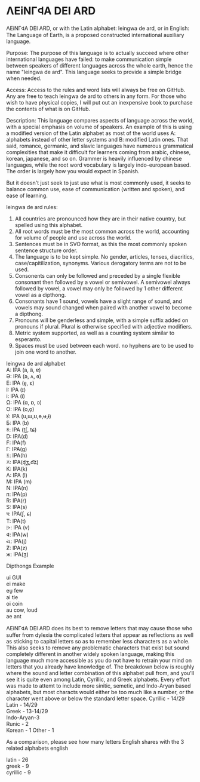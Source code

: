 # ΛEiNГ𐊮A DEI ARD
ΛEiNГ𐊮A DEI ARD, or with the Latin alphabet: leingwa de ard, or in English: The Language of Earth, is a proposed constructed international auxiliary language. 

Purpose: The purpose of this language is to actually succeed where other international languages have failed: to make communication simple between speakers of different languages across the whole earth, hence the name "leingwa de ard". This language seeks to provide a simple bridge when needed.

Access: Access to the rules and word lists will always be free on GitHub. Any are free to teach leingwa de ard to others in any form. For those who wish to have physical copies, I will put out an inexpensive book to purchase the contents of what is on GitHub. 

Description: This language compares aspects of language across the world, with a special emphasis on volume of speakers. An example of this is using a modified version of the Latin alphabet as most of the world uses 
A: alphabets instead of other letter systems and 
B: modified Latin ones. 
That said, romance, germanic, and slavic languages have numerous grammatical complexities that make it difficult for learners coming from arabic, chinese, korean, japanese, and so on. Grammer is heavily influenced by chinese languages, while the root word vocabulary is largely indo-european based. The order is largely how you would expect in Spanish. 

But it doesn't just seek to just use what is most commonly used, it seeks to balance common use, ease of communication (written and spoken), and ease of learning. 

leingwa de ard rules:
1. All countries are pronounced how they are in their native country, but spelled using this alphabet.
2. All root words must be the most common across the world, accounting for volume of people and use across the world.
3. Sentences must be in SVO format, as this the most commonly spoken sentence structure order.
4. The language is to be kept simple. No gender, articles, tenses, diacritics, case/capitilization, synonyms. Various derogatory terms are not to be used. 
5. Consonents can only be followed and preceded by a single flexible consonant then followed by a vowel or semivowel. A semivowel always followed by vowel, a vowel may only be followed by 1 other different vowel as a dipthong.
6. Consonants have 1 sound, vowels have a slight range of sound, and vowels may sound changed when paired with another vowel to become a dipthong. 
7. Pronouns will be genderless and simple, with a simple suffix added on pronouns if plural. Plural is otherwise specified with adjective modifiers.
8. Metric system supported, as well as a counting system similar to esperanto.
9. Spaces must be used between each word. no hyphens are to be used to join one word to another.

leingwa de ard alphabet <br>
A: IPA (a, ä, ɐ) <br>
Ə: IPA (ə, ʌ, ɞ) <br>
E: IPA (e̞, ɛ) <br>
I: IPA (ɪ) <br>
i: IPA (i) <br>
Ω: IPA (ɑ, ɒ, ɔ) <br>
O: IPA (o,o̞) <br>
ꙋ: IPA (u,ɯ,ʊ,ɵ,ʉ,ɨ) <br>
Б: IPA (b) <br>
ꍯ: IPA (t͜ʃ, tɕ) <br>
D: IPA(d) <br>
F: IPA(f) <br>
Г: IPA(g) <br>
ᚻ: IPA(h) <br>
⚻: IPA(d͜ʒ,d͡ʑ) <br>
K: IPA(k) <br>
Λ: IPA (l) <br>
M: IPA (m) <br>
N: IPA(n) <br>
п: IPA(p) <br>
R: IPA(r) <br>
S: IPA(s) <br>
𑂭: IPA(ʃ, ɕ) <br>
T: IPA(t) <br>
⩥: IPA (v) <br>
𐊮: IPA(w) <br>
ય: IPA(j) <br>
Ƶ: IPA(z) <br>
ж: IPA(ʒ)

Dipthongs	Example <br>

ui	GUI <br>
ei 	make <br>
eu̯	few <br>
ai	tie <br>
oi	coin <br>
au	cow, loud <br>
ae ant

ΛEiNГ𐊮A DEI ARD does its best to remove letters that may cause those who suffer from dylexia the complicated letters that appear as reflections as well as sticking to capital letters so as to remember less characters as a whole. This also seeks to remove any problematic characters that exist but sound completely different in another widely spoken language, making this language much more accessible as you do not have to retrain your mind on letters that you already have knowledge of. The breakdown below is roughly where the sound and letter combination of this alphabet pull from, and you'll see it is quite even among Latin, Cyrillic, and Greek alphabets. Every effort was made to attemt to include more sinitic, semetic, and Indo-Aryan based alphabets, but most characts would either be too much like a number, or the character went above or below the standard letter space. 
Cyrillic - 14/29 <br>
Latin - 14/29 <br>
Greek - 13-14/29 <br>
Indo-Aryan-3 <br>
Runic - 2 <br>
Korean - 1
Other - 1

As a comparison, please see how many letters English shares with the 3 related alphabets
english

latin - 26 <br>
greek - 9 <br>
cyrillic - 9 <br>

